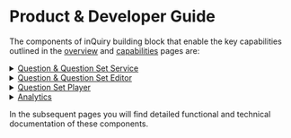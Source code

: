# Product & Developer Guide

The components of inQuiry building block that enable the key capabilities outlined in the [overview](../../) and [capabilities](../capabilities.md) pages are:

<details>

<summary><a href="question-and-question-set-service/">Question &#x26; Question Set Service</a></summary>



</details>

<details>

<summary><a href="question-and-question-set-editor/">Question &#x26; Question Set Editor</a></summary>



</details>

<details>

<summary><a href="question-set-player/">Question Set Player</a></summary>



</details>

<details>

<summary><a href="analytics.md">Analytics</a></summary>



</details>

In the subsequent pages you will find detailed functional and technical documentation of these components.&#x20;
